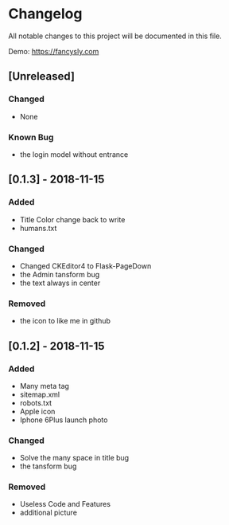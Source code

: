 # Changelog
All notable changes to this project will be documented in this file.

Demo: https://fancysly.com


## [Unreleased]
### Changed
- None

### Known Bug
- the login model without entrance


## [0.1.3] - 2018-11-15
### Added
- Title Color change back to write
- humans.txt

### Changed
- Changed CKEditor4 to Flask-PageDown
- the Admin tansform bug
- the text always in center

### Removed
- the icon to like me in github


## [0.1.2] - 2018-11-15
### Added
-  Many meta tag
- sitemap.xml
- robots.txt
- Apple icon
- Iphone 6Plus launch photo


### Changed
- Solve the many space in title bug
- the tansform bug

### Removed
- Useless Code and Features
- additional picture
